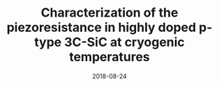 ---
title: "Characterization of the piezoresistance in highly doped p-type 3C-SiC at cryogenic temperatures"
collection: publications
permalink: /publication/2018-08-24-LaserCut_4
date: 2018-08-24
venue: 'RSC Advances'
paperurl: 'https://doi.org/10.1039/C8RA05797D'
citation: 'Phan, H.-P., Dowling, K.M., Ngyuen, T.-K., Chapin, C.A., Dinh, T., Miller, R.A., Han, J., Iacopi, A., Senesky, D.G., and Nguyen, N.-T., &quot;Characterization of the piezoresistance in highly doped p-type 3C-SiC at cryogenic temperatures&quot; RSC Advances, vol. 8, pp. 29976-29979, 2018.'
link: 'https://doi.org/10.1039/C8RA05797D'
category: 'LaserCut'

---